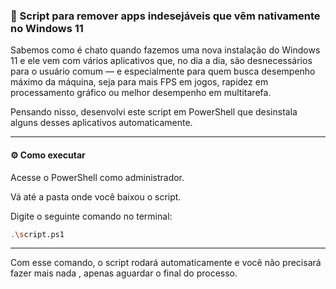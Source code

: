 ### 🧹 Script para remover apps indesejáveis que vêm nativamente no Windows 11

Sabemos como é chato quando fazemos uma nova instalação do Windows 11 e ele vem com vários aplicativos que, no dia a dia, são desnecessários para o usuário comum — e especialmente para quem busca desempenho máximo da máquina, seja para mais FPS em jogos, rapidez em processamento gráfico ou melhor desempenho em multitarefa.

Pensando nisso, desenvolvi este script em PowerShell que desinstala alguns desses aplicativos automaticamente.

---

#### ⚙️ Como executar

Acesse o PowerShell como administrador.

Vá até a pasta onde você baixou o script.

Digite o seguinte comando no terminal:

```bash
.\script.ps1
```

---

Com esse comando, o script rodará automaticamente e você não precisará fazer mais nada , apenas aguardar o final do processo.